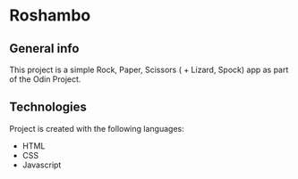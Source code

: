 # Roshambo

## General info
This project is a simple Rock, Paper, Scissors ( + Lizard, Spock) app as part of the Odin Project.

## Technologies
Project is created with the following languages:
* HTML
* CSS
* Javascript